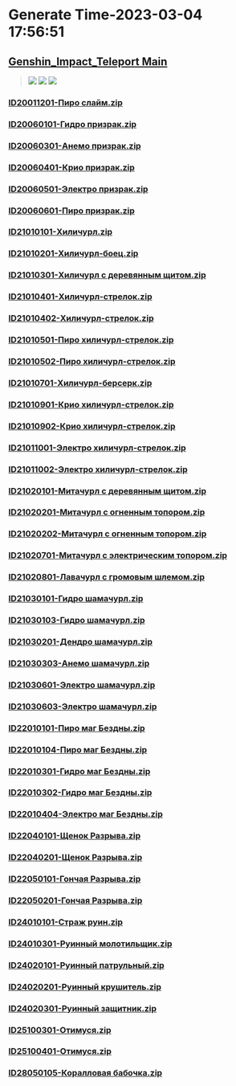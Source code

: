 # Generate Time-2023-03-04 17:56:51

## [Genshin_Impact_Teleport Main](https://github.com/Sam5440/Genshin_Impact_Teleport)

>![](https://komarev.com/ghpvc/?username=done439)
>![](https://komarev.com/ghpvc/?username=done438)
>![](https://komarev.com/ghpvc/?username=done437)

### [ID20011201-Пиро слайм.zip](https://raw.githubusercontent.com/Sam5440/Genshin_Impact_Teleport/download/AutoGeneratePoint/Points%28Raw%29%5Bcn-en-ru%5D/ru-ru/Monster_And_Animal/ID7-%D0%9F%D0%BE%D0%B4%D0%BD%D0%BE%D1%88%D0%B5%D0%BD%D0%B8%D0%B5%20%D0%B2%D1%80%D0%B0%D1%82%20%D1%82%D1%80%D1%91%D1%85%20%D0%BC%D0%B8%D1%80%D0%BE%D0%B2/ID20011201-%D0%9F%D0%B8%D1%80%D0%BE%20%D1%81%D0%BB%D0%B0%D0%B9%D0%BC.zip)

### [ID20060101-Гидро призрак.zip](https://raw.githubusercontent.com/Sam5440/Genshin_Impact_Teleport/download/AutoGeneratePoint/Points%28Raw%29%5Bcn-en-ru%5D/ru-ru/Monster_And_Animal/ID7-%D0%9F%D0%BE%D0%B4%D0%BD%D0%BE%D1%88%D0%B5%D0%BD%D0%B8%D0%B5%20%D0%B2%D1%80%D0%B0%D1%82%20%D1%82%D1%80%D1%91%D1%85%20%D0%BC%D0%B8%D1%80%D0%BE%D0%B2/ID20060101-%D0%93%D0%B8%D0%B4%D1%80%D0%BE%20%D0%BF%D1%80%D0%B8%D0%B7%D1%80%D0%B0%D0%BA.zip)

### [ID20060301-Анемо призрак.zip](https://raw.githubusercontent.com/Sam5440/Genshin_Impact_Teleport/download/AutoGeneratePoint/Points%28Raw%29%5Bcn-en-ru%5D/ru-ru/Monster_And_Animal/ID7-%D0%9F%D0%BE%D0%B4%D0%BD%D0%BE%D1%88%D0%B5%D0%BD%D0%B8%D0%B5%20%D0%B2%D1%80%D0%B0%D1%82%20%D1%82%D1%80%D1%91%D1%85%20%D0%BC%D0%B8%D1%80%D0%BE%D0%B2/ID20060301-%D0%90%D0%BD%D0%B5%D0%BC%D0%BE%20%D0%BF%D1%80%D0%B8%D0%B7%D1%80%D0%B0%D0%BA.zip)

### [ID20060401-Крио призрак.zip](https://raw.githubusercontent.com/Sam5440/Genshin_Impact_Teleport/download/AutoGeneratePoint/Points%28Raw%29%5Bcn-en-ru%5D/ru-ru/Monster_And_Animal/ID7-%D0%9F%D0%BE%D0%B4%D0%BD%D0%BE%D1%88%D0%B5%D0%BD%D0%B8%D0%B5%20%D0%B2%D1%80%D0%B0%D1%82%20%D1%82%D1%80%D1%91%D1%85%20%D0%BC%D0%B8%D1%80%D0%BE%D0%B2/ID20060401-%D0%9A%D1%80%D0%B8%D0%BE%20%D0%BF%D1%80%D0%B8%D0%B7%D1%80%D0%B0%D0%BA.zip)

### [ID20060501-Электро призрак.zip](https://raw.githubusercontent.com/Sam5440/Genshin_Impact_Teleport/download/AutoGeneratePoint/Points%28Raw%29%5Bcn-en-ru%5D/ru-ru/Monster_And_Animal/ID7-%D0%9F%D0%BE%D0%B4%D0%BD%D0%BE%D1%88%D0%B5%D0%BD%D0%B8%D0%B5%20%D0%B2%D1%80%D0%B0%D1%82%20%D1%82%D1%80%D1%91%D1%85%20%D0%BC%D0%B8%D1%80%D0%BE%D0%B2/ID20060501-%D0%AD%D0%BB%D0%B5%D0%BA%D1%82%D1%80%D0%BE%20%D0%BF%D1%80%D0%B8%D0%B7%D1%80%D0%B0%D0%BA.zip)

### [ID20060601-Пиро призрак.zip](https://raw.githubusercontent.com/Sam5440/Genshin_Impact_Teleport/download/AutoGeneratePoint/Points%28Raw%29%5Bcn-en-ru%5D/ru-ru/Monster_And_Animal/ID7-%D0%9F%D0%BE%D0%B4%D0%BD%D0%BE%D1%88%D0%B5%D0%BD%D0%B8%D0%B5%20%D0%B2%D1%80%D0%B0%D1%82%20%D1%82%D1%80%D1%91%D1%85%20%D0%BC%D0%B8%D1%80%D0%BE%D0%B2/ID20060601-%D0%9F%D0%B8%D1%80%D0%BE%20%D0%BF%D1%80%D0%B8%D0%B7%D1%80%D0%B0%D0%BA.zip)

### [ID21010101-Хиличурл.zip](https://raw.githubusercontent.com/Sam5440/Genshin_Impact_Teleport/download/AutoGeneratePoint/Points%28Raw%29%5Bcn-en-ru%5D/ru-ru/Monster_And_Animal/ID7-%D0%9F%D0%BE%D0%B4%D0%BD%D0%BE%D1%88%D0%B5%D0%BD%D0%B8%D0%B5%20%D0%B2%D1%80%D0%B0%D1%82%20%D1%82%D1%80%D1%91%D1%85%20%D0%BC%D0%B8%D1%80%D0%BE%D0%B2/ID21010101-%D0%A5%D0%B8%D0%BB%D0%B8%D1%87%D1%83%D1%80%D0%BB.zip)

### [ID21010201-Хиличурл-боец.zip](https://raw.githubusercontent.com/Sam5440/Genshin_Impact_Teleport/download/AutoGeneratePoint/Points%28Raw%29%5Bcn-en-ru%5D/ru-ru/Monster_And_Animal/ID7-%D0%9F%D0%BE%D0%B4%D0%BD%D0%BE%D1%88%D0%B5%D0%BD%D0%B8%D0%B5%20%D0%B2%D1%80%D0%B0%D1%82%20%D1%82%D1%80%D1%91%D1%85%20%D0%BC%D0%B8%D1%80%D0%BE%D0%B2/ID21010201-%D0%A5%D0%B8%D0%BB%D0%B8%D1%87%D1%83%D1%80%D0%BB-%D0%B1%D0%BE%D0%B5%D1%86.zip)

### [ID21010301-Хиличурл с деревянным щитом.zip](https://raw.githubusercontent.com/Sam5440/Genshin_Impact_Teleport/download/AutoGeneratePoint/Points%28Raw%29%5Bcn-en-ru%5D/ru-ru/Monster_And_Animal/ID7-%D0%9F%D0%BE%D0%B4%D0%BD%D0%BE%D1%88%D0%B5%D0%BD%D0%B8%D0%B5%20%D0%B2%D1%80%D0%B0%D1%82%20%D1%82%D1%80%D1%91%D1%85%20%D0%BC%D0%B8%D1%80%D0%BE%D0%B2/ID21010301-%D0%A5%D0%B8%D0%BB%D0%B8%D1%87%D1%83%D1%80%D0%BB%20%D1%81%20%D0%B4%D0%B5%D1%80%D0%B5%D0%B2%D1%8F%D0%BD%D0%BD%D1%8B%D0%BC%20%D1%89%D0%B8%D1%82%D0%BE%D0%BC.zip)

### [ID21010401-Хиличурл-стрелок.zip](https://raw.githubusercontent.com/Sam5440/Genshin_Impact_Teleport/download/AutoGeneratePoint/Points%28Raw%29%5Bcn-en-ru%5D/ru-ru/Monster_And_Animal/ID7-%D0%9F%D0%BE%D0%B4%D0%BD%D0%BE%D1%88%D0%B5%D0%BD%D0%B8%D0%B5%20%D0%B2%D1%80%D0%B0%D1%82%20%D1%82%D1%80%D1%91%D1%85%20%D0%BC%D0%B8%D1%80%D0%BE%D0%B2/ID21010401-%D0%A5%D0%B8%D0%BB%D0%B8%D1%87%D1%83%D1%80%D0%BB-%D1%81%D1%82%D1%80%D0%B5%D0%BB%D0%BE%D0%BA.zip)

### [ID21010402-Хиличурл-стрелок.zip](https://raw.githubusercontent.com/Sam5440/Genshin_Impact_Teleport/download/AutoGeneratePoint/Points%28Raw%29%5Bcn-en-ru%5D/ru-ru/Monster_And_Animal/ID7-%D0%9F%D0%BE%D0%B4%D0%BD%D0%BE%D1%88%D0%B5%D0%BD%D0%B8%D0%B5%20%D0%B2%D1%80%D0%B0%D1%82%20%D1%82%D1%80%D1%91%D1%85%20%D0%BC%D0%B8%D1%80%D0%BE%D0%B2/ID21010402-%D0%A5%D0%B8%D0%BB%D0%B8%D1%87%D1%83%D1%80%D0%BB-%D1%81%D1%82%D1%80%D0%B5%D0%BB%D0%BE%D0%BA.zip)

### [ID21010501-Пиро хиличурл-стрелок.zip](https://raw.githubusercontent.com/Sam5440/Genshin_Impact_Teleport/download/AutoGeneratePoint/Points%28Raw%29%5Bcn-en-ru%5D/ru-ru/Monster_And_Animal/ID7-%D0%9F%D0%BE%D0%B4%D0%BD%D0%BE%D1%88%D0%B5%D0%BD%D0%B8%D0%B5%20%D0%B2%D1%80%D0%B0%D1%82%20%D1%82%D1%80%D1%91%D1%85%20%D0%BC%D0%B8%D1%80%D0%BE%D0%B2/ID21010501-%D0%9F%D0%B8%D1%80%D0%BE%20%D1%85%D0%B8%D0%BB%D0%B8%D1%87%D1%83%D1%80%D0%BB-%D1%81%D1%82%D1%80%D0%B5%D0%BB%D0%BE%D0%BA.zip)

### [ID21010502-Пиро хиличурл-стрелок.zip](https://raw.githubusercontent.com/Sam5440/Genshin_Impact_Teleport/download/AutoGeneratePoint/Points%28Raw%29%5Bcn-en-ru%5D/ru-ru/Monster_And_Animal/ID7-%D0%9F%D0%BE%D0%B4%D0%BD%D0%BE%D1%88%D0%B5%D0%BD%D0%B8%D0%B5%20%D0%B2%D1%80%D0%B0%D1%82%20%D1%82%D1%80%D1%91%D1%85%20%D0%BC%D0%B8%D1%80%D0%BE%D0%B2/ID21010502-%D0%9F%D0%B8%D1%80%D0%BE%20%D1%85%D0%B8%D0%BB%D0%B8%D1%87%D1%83%D1%80%D0%BB-%D1%81%D1%82%D1%80%D0%B5%D0%BB%D0%BE%D0%BA.zip)

### [ID21010701-Хиличурл-берсерк.zip](https://raw.githubusercontent.com/Sam5440/Genshin_Impact_Teleport/download/AutoGeneratePoint/Points%28Raw%29%5Bcn-en-ru%5D/ru-ru/Monster_And_Animal/ID7-%D0%9F%D0%BE%D0%B4%D0%BD%D0%BE%D1%88%D0%B5%D0%BD%D0%B8%D0%B5%20%D0%B2%D1%80%D0%B0%D1%82%20%D1%82%D1%80%D1%91%D1%85%20%D0%BC%D0%B8%D1%80%D0%BE%D0%B2/ID21010701-%D0%A5%D0%B8%D0%BB%D0%B8%D1%87%D1%83%D1%80%D0%BB-%D0%B1%D0%B5%D1%80%D1%81%D0%B5%D1%80%D0%BA.zip)

### [ID21010901-Крио хиличурл-стрелок.zip](https://raw.githubusercontent.com/Sam5440/Genshin_Impact_Teleport/download/AutoGeneratePoint/Points%28Raw%29%5Bcn-en-ru%5D/ru-ru/Monster_And_Animal/ID7-%D0%9F%D0%BE%D0%B4%D0%BD%D0%BE%D1%88%D0%B5%D0%BD%D0%B8%D0%B5%20%D0%B2%D1%80%D0%B0%D1%82%20%D1%82%D1%80%D1%91%D1%85%20%D0%BC%D0%B8%D1%80%D0%BE%D0%B2/ID21010901-%D0%9A%D1%80%D0%B8%D0%BE%20%D1%85%D0%B8%D0%BB%D0%B8%D1%87%D1%83%D1%80%D0%BB-%D1%81%D1%82%D1%80%D0%B5%D0%BB%D0%BE%D0%BA.zip)

### [ID21010902-Крио хиличурл-стрелок.zip](https://raw.githubusercontent.com/Sam5440/Genshin_Impact_Teleport/download/AutoGeneratePoint/Points%28Raw%29%5Bcn-en-ru%5D/ru-ru/Monster_And_Animal/ID7-%D0%9F%D0%BE%D0%B4%D0%BD%D0%BE%D1%88%D0%B5%D0%BD%D0%B8%D0%B5%20%D0%B2%D1%80%D0%B0%D1%82%20%D1%82%D1%80%D1%91%D1%85%20%D0%BC%D0%B8%D1%80%D0%BE%D0%B2/ID21010902-%D0%9A%D1%80%D0%B8%D0%BE%20%D1%85%D0%B8%D0%BB%D0%B8%D1%87%D1%83%D1%80%D0%BB-%D1%81%D1%82%D1%80%D0%B5%D0%BB%D0%BE%D0%BA.zip)

### [ID21011001-Электро хиличурл-стрелок.zip](https://raw.githubusercontent.com/Sam5440/Genshin_Impact_Teleport/download/AutoGeneratePoint/Points%28Raw%29%5Bcn-en-ru%5D/ru-ru/Monster_And_Animal/ID7-%D0%9F%D0%BE%D0%B4%D0%BD%D0%BE%D1%88%D0%B5%D0%BD%D0%B8%D0%B5%20%D0%B2%D1%80%D0%B0%D1%82%20%D1%82%D1%80%D1%91%D1%85%20%D0%BC%D0%B8%D1%80%D0%BE%D0%B2/ID21011001-%D0%AD%D0%BB%D0%B5%D0%BA%D1%82%D1%80%D0%BE%20%D1%85%D0%B8%D0%BB%D0%B8%D1%87%D1%83%D1%80%D0%BB-%D1%81%D1%82%D1%80%D0%B5%D0%BB%D0%BE%D0%BA.zip)

### [ID21011002-Электро хиличурл-стрелок.zip](https://raw.githubusercontent.com/Sam5440/Genshin_Impact_Teleport/download/AutoGeneratePoint/Points%28Raw%29%5Bcn-en-ru%5D/ru-ru/Monster_And_Animal/ID7-%D0%9F%D0%BE%D0%B4%D0%BD%D0%BE%D1%88%D0%B5%D0%BD%D0%B8%D0%B5%20%D0%B2%D1%80%D0%B0%D1%82%20%D1%82%D1%80%D1%91%D1%85%20%D0%BC%D0%B8%D1%80%D0%BE%D0%B2/ID21011002-%D0%AD%D0%BB%D0%B5%D0%BA%D1%82%D1%80%D0%BE%20%D1%85%D0%B8%D0%BB%D0%B8%D1%87%D1%83%D1%80%D0%BB-%D1%81%D1%82%D1%80%D0%B5%D0%BB%D0%BE%D0%BA.zip)

### [ID21020101-Митачурл с деревянным щитом.zip](https://raw.githubusercontent.com/Sam5440/Genshin_Impact_Teleport/download/AutoGeneratePoint/Points%28Raw%29%5Bcn-en-ru%5D/ru-ru/Monster_And_Animal/ID7-%D0%9F%D0%BE%D0%B4%D0%BD%D0%BE%D1%88%D0%B5%D0%BD%D0%B8%D0%B5%20%D0%B2%D1%80%D0%B0%D1%82%20%D1%82%D1%80%D1%91%D1%85%20%D0%BC%D0%B8%D1%80%D0%BE%D0%B2/ID21020101-%D0%9C%D0%B8%D1%82%D0%B0%D1%87%D1%83%D1%80%D0%BB%20%D1%81%20%D0%B4%D0%B5%D1%80%D0%B5%D0%B2%D1%8F%D0%BD%D0%BD%D1%8B%D0%BC%20%D1%89%D0%B8%D1%82%D0%BE%D0%BC.zip)

### [ID21020201-Митачурл с огненным топором.zip](https://raw.githubusercontent.com/Sam5440/Genshin_Impact_Teleport/download/AutoGeneratePoint/Points%28Raw%29%5Bcn-en-ru%5D/ru-ru/Monster_And_Animal/ID7-%D0%9F%D0%BE%D0%B4%D0%BD%D0%BE%D1%88%D0%B5%D0%BD%D0%B8%D0%B5%20%D0%B2%D1%80%D0%B0%D1%82%20%D1%82%D1%80%D1%91%D1%85%20%D0%BC%D0%B8%D1%80%D0%BE%D0%B2/ID21020201-%D0%9C%D0%B8%D1%82%D0%B0%D1%87%D1%83%D1%80%D0%BB%20%D1%81%20%D0%BE%D0%B3%D0%BD%D0%B5%D0%BD%D0%BD%D1%8B%D0%BC%20%D1%82%D0%BE%D0%BF%D0%BE%D1%80%D0%BE%D0%BC.zip)

### [ID21020202-Митачурл с огненным топором.zip](https://raw.githubusercontent.com/Sam5440/Genshin_Impact_Teleport/download/AutoGeneratePoint/Points%28Raw%29%5Bcn-en-ru%5D/ru-ru/Monster_And_Animal/ID7-%D0%9F%D0%BE%D0%B4%D0%BD%D0%BE%D1%88%D0%B5%D0%BD%D0%B8%D0%B5%20%D0%B2%D1%80%D0%B0%D1%82%20%D1%82%D1%80%D1%91%D1%85%20%D0%BC%D0%B8%D1%80%D0%BE%D0%B2/ID21020202-%D0%9C%D0%B8%D1%82%D0%B0%D1%87%D1%83%D1%80%D0%BB%20%D1%81%20%D0%BE%D0%B3%D0%BD%D0%B5%D0%BD%D0%BD%D1%8B%D0%BC%20%D1%82%D0%BE%D0%BF%D0%BE%D1%80%D0%BE%D0%BC.zip)

### [ID21020701-Митачурл с электрическим топором.zip](https://raw.githubusercontent.com/Sam5440/Genshin_Impact_Teleport/download/AutoGeneratePoint/Points%28Raw%29%5Bcn-en-ru%5D/ru-ru/Monster_And_Animal/ID7-%D0%9F%D0%BE%D0%B4%D0%BD%D0%BE%D1%88%D0%B5%D0%BD%D0%B8%D0%B5%20%D0%B2%D1%80%D0%B0%D1%82%20%D1%82%D1%80%D1%91%D1%85%20%D0%BC%D0%B8%D1%80%D0%BE%D0%B2/ID21020701-%D0%9C%D0%B8%D1%82%D0%B0%D1%87%D1%83%D1%80%D0%BB%20%D1%81%20%D1%8D%D0%BB%D0%B5%D0%BA%D1%82%D1%80%D0%B8%D1%87%D0%B5%D1%81%D0%BA%D0%B8%D0%BC%20%D1%82%D0%BE%D0%BF%D0%BE%D1%80%D0%BE%D0%BC.zip)

### [ID21020801-Лавачурл с громовым шлемом.zip](https://raw.githubusercontent.com/Sam5440/Genshin_Impact_Teleport/download/AutoGeneratePoint/Points%28Raw%29%5Bcn-en-ru%5D/ru-ru/Monster_And_Animal/ID7-%D0%9F%D0%BE%D0%B4%D0%BD%D0%BE%D1%88%D0%B5%D0%BD%D0%B8%D0%B5%20%D0%B2%D1%80%D0%B0%D1%82%20%D1%82%D1%80%D1%91%D1%85%20%D0%BC%D0%B8%D1%80%D0%BE%D0%B2/ID21020801-%D0%9B%D0%B0%D0%B2%D0%B0%D1%87%D1%83%D1%80%D0%BB%20%D1%81%20%D0%B3%D1%80%D0%BE%D0%BC%D0%BE%D0%B2%D1%8B%D0%BC%20%D1%88%D0%BB%D0%B5%D0%BC%D0%BE%D0%BC.zip)

### [ID21030101-Гидро шамачурл.zip](https://raw.githubusercontent.com/Sam5440/Genshin_Impact_Teleport/download/AutoGeneratePoint/Points%28Raw%29%5Bcn-en-ru%5D/ru-ru/Monster_And_Animal/ID7-%D0%9F%D0%BE%D0%B4%D0%BD%D0%BE%D1%88%D0%B5%D0%BD%D0%B8%D0%B5%20%D0%B2%D1%80%D0%B0%D1%82%20%D1%82%D1%80%D1%91%D1%85%20%D0%BC%D0%B8%D1%80%D0%BE%D0%B2/ID21030101-%D0%93%D0%B8%D0%B4%D1%80%D0%BE%20%D1%88%D0%B0%D0%BC%D0%B0%D1%87%D1%83%D1%80%D0%BB.zip)

### [ID21030103-Гидро шамачурл.zip](https://raw.githubusercontent.com/Sam5440/Genshin_Impact_Teleport/download/AutoGeneratePoint/Points%28Raw%29%5Bcn-en-ru%5D/ru-ru/Monster_And_Animal/ID7-%D0%9F%D0%BE%D0%B4%D0%BD%D0%BE%D1%88%D0%B5%D0%BD%D0%B8%D0%B5%20%D0%B2%D1%80%D0%B0%D1%82%20%D1%82%D1%80%D1%91%D1%85%20%D0%BC%D0%B8%D1%80%D0%BE%D0%B2/ID21030103-%D0%93%D0%B8%D0%B4%D1%80%D0%BE%20%D1%88%D0%B0%D0%BC%D0%B0%D1%87%D1%83%D1%80%D0%BB.zip)

### [ID21030201-Дендро шамачурл.zip](https://raw.githubusercontent.com/Sam5440/Genshin_Impact_Teleport/download/AutoGeneratePoint/Points%28Raw%29%5Bcn-en-ru%5D/ru-ru/Monster_And_Animal/ID7-%D0%9F%D0%BE%D0%B4%D0%BD%D0%BE%D1%88%D0%B5%D0%BD%D0%B8%D0%B5%20%D0%B2%D1%80%D0%B0%D1%82%20%D1%82%D1%80%D1%91%D1%85%20%D0%BC%D0%B8%D1%80%D0%BE%D0%B2/ID21030201-%D0%94%D0%B5%D0%BD%D0%B4%D1%80%D0%BE%20%D1%88%D0%B0%D0%BC%D0%B0%D1%87%D1%83%D1%80%D0%BB.zip)

### [ID21030303-Анемо шамачурл.zip](https://raw.githubusercontent.com/Sam5440/Genshin_Impact_Teleport/download/AutoGeneratePoint/Points%28Raw%29%5Bcn-en-ru%5D/ru-ru/Monster_And_Animal/ID7-%D0%9F%D0%BE%D0%B4%D0%BD%D0%BE%D1%88%D0%B5%D0%BD%D0%B8%D0%B5%20%D0%B2%D1%80%D0%B0%D1%82%20%D1%82%D1%80%D1%91%D1%85%20%D0%BC%D0%B8%D1%80%D0%BE%D0%B2/ID21030303-%D0%90%D0%BD%D0%B5%D0%BC%D0%BE%20%D1%88%D0%B0%D0%BC%D0%B0%D1%87%D1%83%D1%80%D0%BB.zip)

### [ID21030601-Электро шамачурл.zip](https://raw.githubusercontent.com/Sam5440/Genshin_Impact_Teleport/download/AutoGeneratePoint/Points%28Raw%29%5Bcn-en-ru%5D/ru-ru/Monster_And_Animal/ID7-%D0%9F%D0%BE%D0%B4%D0%BD%D0%BE%D1%88%D0%B5%D0%BD%D0%B8%D0%B5%20%D0%B2%D1%80%D0%B0%D1%82%20%D1%82%D1%80%D1%91%D1%85%20%D0%BC%D0%B8%D1%80%D0%BE%D0%B2/ID21030601-%D0%AD%D0%BB%D0%B5%D0%BA%D1%82%D1%80%D0%BE%20%D1%88%D0%B0%D0%BC%D0%B0%D1%87%D1%83%D1%80%D0%BB.zip)

### [ID21030603-Электро шамачурл.zip](https://raw.githubusercontent.com/Sam5440/Genshin_Impact_Teleport/download/AutoGeneratePoint/Points%28Raw%29%5Bcn-en-ru%5D/ru-ru/Monster_And_Animal/ID7-%D0%9F%D0%BE%D0%B4%D0%BD%D0%BE%D1%88%D0%B5%D0%BD%D0%B8%D0%B5%20%D0%B2%D1%80%D0%B0%D1%82%20%D1%82%D1%80%D1%91%D1%85%20%D0%BC%D0%B8%D1%80%D0%BE%D0%B2/ID21030603-%D0%AD%D0%BB%D0%B5%D0%BA%D1%82%D1%80%D0%BE%20%D1%88%D0%B0%D0%BC%D0%B0%D1%87%D1%83%D1%80%D0%BB.zip)

### [ID22010101-Пиро маг Бездны.zip](https://raw.githubusercontent.com/Sam5440/Genshin_Impact_Teleport/download/AutoGeneratePoint/Points%28Raw%29%5Bcn-en-ru%5D/ru-ru/Monster_And_Animal/ID7-%D0%9F%D0%BE%D0%B4%D0%BD%D0%BE%D1%88%D0%B5%D0%BD%D0%B8%D0%B5%20%D0%B2%D1%80%D0%B0%D1%82%20%D1%82%D1%80%D1%91%D1%85%20%D0%BC%D0%B8%D1%80%D0%BE%D0%B2/ID22010101-%D0%9F%D0%B8%D1%80%D0%BE%20%D0%BC%D0%B0%D0%B3%20%D0%91%D0%B5%D0%B7%D0%B4%D0%BD%D1%8B.zip)

### [ID22010104-Пиро маг Бездны.zip](https://raw.githubusercontent.com/Sam5440/Genshin_Impact_Teleport/download/AutoGeneratePoint/Points%28Raw%29%5Bcn-en-ru%5D/ru-ru/Monster_And_Animal/ID7-%D0%9F%D0%BE%D0%B4%D0%BD%D0%BE%D1%88%D0%B5%D0%BD%D0%B8%D0%B5%20%D0%B2%D1%80%D0%B0%D1%82%20%D1%82%D1%80%D1%91%D1%85%20%D0%BC%D0%B8%D1%80%D0%BE%D0%B2/ID22010104-%D0%9F%D0%B8%D1%80%D0%BE%20%D0%BC%D0%B0%D0%B3%20%D0%91%D0%B5%D0%B7%D0%B4%D0%BD%D1%8B.zip)

### [ID22010301-Гидро маг Бездны.zip](https://raw.githubusercontent.com/Sam5440/Genshin_Impact_Teleport/download/AutoGeneratePoint/Points%28Raw%29%5Bcn-en-ru%5D/ru-ru/Monster_And_Animal/ID7-%D0%9F%D0%BE%D0%B4%D0%BD%D0%BE%D1%88%D0%B5%D0%BD%D0%B8%D0%B5%20%D0%B2%D1%80%D0%B0%D1%82%20%D1%82%D1%80%D1%91%D1%85%20%D0%BC%D0%B8%D1%80%D0%BE%D0%B2/ID22010301-%D0%93%D0%B8%D0%B4%D1%80%D0%BE%20%D0%BC%D0%B0%D0%B3%20%D0%91%D0%B5%D0%B7%D0%B4%D0%BD%D1%8B.zip)

### [ID22010302-Гидро маг Бездны.zip](https://raw.githubusercontent.com/Sam5440/Genshin_Impact_Teleport/download/AutoGeneratePoint/Points%28Raw%29%5Bcn-en-ru%5D/ru-ru/Monster_And_Animal/ID7-%D0%9F%D0%BE%D0%B4%D0%BD%D0%BE%D1%88%D0%B5%D0%BD%D0%B8%D0%B5%20%D0%B2%D1%80%D0%B0%D1%82%20%D1%82%D1%80%D1%91%D1%85%20%D0%BC%D0%B8%D1%80%D0%BE%D0%B2/ID22010302-%D0%93%D0%B8%D0%B4%D1%80%D0%BE%20%D0%BC%D0%B0%D0%B3%20%D0%91%D0%B5%D0%B7%D0%B4%D0%BD%D1%8B.zip)

### [ID22010404-Электро маг Бездны.zip](https://raw.githubusercontent.com/Sam5440/Genshin_Impact_Teleport/download/AutoGeneratePoint/Points%28Raw%29%5Bcn-en-ru%5D/ru-ru/Monster_And_Animal/ID7-%D0%9F%D0%BE%D0%B4%D0%BD%D0%BE%D1%88%D0%B5%D0%BD%D0%B8%D0%B5%20%D0%B2%D1%80%D0%B0%D1%82%20%D1%82%D1%80%D1%91%D1%85%20%D0%BC%D0%B8%D1%80%D0%BE%D0%B2/ID22010404-%D0%AD%D0%BB%D0%B5%D0%BA%D1%82%D1%80%D0%BE%20%D0%BC%D0%B0%D0%B3%20%D0%91%D0%B5%D0%B7%D0%B4%D0%BD%D1%8B.zip)

### [ID22040101-Щенок Разрыва.zip](https://raw.githubusercontent.com/Sam5440/Genshin_Impact_Teleport/download/AutoGeneratePoint/Points%28Raw%29%5Bcn-en-ru%5D/ru-ru/Monster_And_Animal/ID7-%D0%9F%D0%BE%D0%B4%D0%BD%D0%BE%D1%88%D0%B5%D0%BD%D0%B8%D0%B5%20%D0%B2%D1%80%D0%B0%D1%82%20%D1%82%D1%80%D1%91%D1%85%20%D0%BC%D0%B8%D1%80%D0%BE%D0%B2/ID22040101-%D0%A9%D0%B5%D0%BD%D0%BE%D0%BA%20%D0%A0%D0%B0%D0%B7%D1%80%D1%8B%D0%B2%D0%B0.zip)

### [ID22040201-Щенок Разрыва.zip](https://raw.githubusercontent.com/Sam5440/Genshin_Impact_Teleport/download/AutoGeneratePoint/Points%28Raw%29%5Bcn-en-ru%5D/ru-ru/Monster_And_Animal/ID7-%D0%9F%D0%BE%D0%B4%D0%BD%D0%BE%D1%88%D0%B5%D0%BD%D0%B8%D0%B5%20%D0%B2%D1%80%D0%B0%D1%82%20%D1%82%D1%80%D1%91%D1%85%20%D0%BC%D0%B8%D1%80%D0%BE%D0%B2/ID22040201-%D0%A9%D0%B5%D0%BD%D0%BE%D0%BA%20%D0%A0%D0%B0%D0%B7%D1%80%D1%8B%D0%B2%D0%B0.zip)

### [ID22050101-Гончая Разрыва.zip](https://raw.githubusercontent.com/Sam5440/Genshin_Impact_Teleport/download/AutoGeneratePoint/Points%28Raw%29%5Bcn-en-ru%5D/ru-ru/Monster_And_Animal/ID7-%D0%9F%D0%BE%D0%B4%D0%BD%D0%BE%D1%88%D0%B5%D0%BD%D0%B8%D0%B5%20%D0%B2%D1%80%D0%B0%D1%82%20%D1%82%D1%80%D1%91%D1%85%20%D0%BC%D0%B8%D1%80%D0%BE%D0%B2/ID22050101-%D0%93%D0%BE%D0%BD%D1%87%D0%B0%D1%8F%20%D0%A0%D0%B0%D0%B7%D1%80%D1%8B%D0%B2%D0%B0.zip)

### [ID22050201-Гончая Разрыва.zip](https://raw.githubusercontent.com/Sam5440/Genshin_Impact_Teleport/download/AutoGeneratePoint/Points%28Raw%29%5Bcn-en-ru%5D/ru-ru/Monster_And_Animal/ID7-%D0%9F%D0%BE%D0%B4%D0%BD%D0%BE%D1%88%D0%B5%D0%BD%D0%B8%D0%B5%20%D0%B2%D1%80%D0%B0%D1%82%20%D1%82%D1%80%D1%91%D1%85%20%D0%BC%D0%B8%D1%80%D0%BE%D0%B2/ID22050201-%D0%93%D0%BE%D0%BD%D1%87%D0%B0%D1%8F%20%D0%A0%D0%B0%D0%B7%D1%80%D1%8B%D0%B2%D0%B0.zip)

### [ID24010101-Страж руин.zip](https://raw.githubusercontent.com/Sam5440/Genshin_Impact_Teleport/download/AutoGeneratePoint/Points%28Raw%29%5Bcn-en-ru%5D/ru-ru/Monster_And_Animal/ID7-%D0%9F%D0%BE%D0%B4%D0%BD%D0%BE%D1%88%D0%B5%D0%BD%D0%B8%D0%B5%20%D0%B2%D1%80%D0%B0%D1%82%20%D1%82%D1%80%D1%91%D1%85%20%D0%BC%D0%B8%D1%80%D0%BE%D0%B2/ID24010101-%D0%A1%D1%82%D1%80%D0%B0%D0%B6%20%D1%80%D1%83%D0%B8%D0%BD.zip)

### [ID24010301-Руинный молотильщик.zip](https://raw.githubusercontent.com/Sam5440/Genshin_Impact_Teleport/download/AutoGeneratePoint/Points%28Raw%29%5Bcn-en-ru%5D/ru-ru/Monster_And_Animal/ID7-%D0%9F%D0%BE%D0%B4%D0%BD%D0%BE%D1%88%D0%B5%D0%BD%D0%B8%D0%B5%20%D0%B2%D1%80%D0%B0%D1%82%20%D1%82%D1%80%D1%91%D1%85%20%D0%BC%D0%B8%D1%80%D0%BE%D0%B2/ID24010301-%D0%A0%D1%83%D0%B8%D0%BD%D0%BD%D1%8B%D0%B9%20%D0%BC%D0%BE%D0%BB%D0%BE%D1%82%D0%B8%D0%BB%D1%8C%D1%89%D0%B8%D0%BA.zip)

### [ID24020101-Руинный патрульный.zip](https://raw.githubusercontent.com/Sam5440/Genshin_Impact_Teleport/download/AutoGeneratePoint/Points%28Raw%29%5Bcn-en-ru%5D/ru-ru/Monster_And_Animal/ID7-%D0%9F%D0%BE%D0%B4%D0%BD%D0%BE%D1%88%D0%B5%D0%BD%D0%B8%D0%B5%20%D0%B2%D1%80%D0%B0%D1%82%20%D1%82%D1%80%D1%91%D1%85%20%D0%BC%D0%B8%D1%80%D0%BE%D0%B2/ID24020101-%D0%A0%D1%83%D0%B8%D0%BD%D0%BD%D1%8B%D0%B9%20%D0%BF%D0%B0%D1%82%D1%80%D1%83%D0%BB%D1%8C%D0%BD%D1%8B%D0%B9.zip)

### [ID24020201-Руинный крушитель.zip](https://raw.githubusercontent.com/Sam5440/Genshin_Impact_Teleport/download/AutoGeneratePoint/Points%28Raw%29%5Bcn-en-ru%5D/ru-ru/Monster_And_Animal/ID7-%D0%9F%D0%BE%D0%B4%D0%BD%D0%BE%D1%88%D0%B5%D0%BD%D0%B8%D0%B5%20%D0%B2%D1%80%D0%B0%D1%82%20%D1%82%D1%80%D1%91%D1%85%20%D0%BC%D0%B8%D1%80%D0%BE%D0%B2/ID24020201-%D0%A0%D1%83%D0%B8%D0%BD%D0%BD%D1%8B%D0%B9%20%D0%BA%D1%80%D1%83%D1%88%D0%B8%D1%82%D0%B5%D0%BB%D1%8C.zip)

### [ID24020301-Руинный защитник.zip](https://raw.githubusercontent.com/Sam5440/Genshin_Impact_Teleport/download/AutoGeneratePoint/Points%28Raw%29%5Bcn-en-ru%5D/ru-ru/Monster_And_Animal/ID7-%D0%9F%D0%BE%D0%B4%D0%BD%D0%BE%D1%88%D0%B5%D0%BD%D0%B8%D0%B5%20%D0%B2%D1%80%D0%B0%D1%82%20%D1%82%D1%80%D1%91%D1%85%20%D0%BC%D0%B8%D1%80%D0%BE%D0%B2/ID24020301-%D0%A0%D1%83%D0%B8%D0%BD%D0%BD%D1%8B%D0%B9%20%D0%B7%D0%B0%D1%89%D0%B8%D1%82%D0%BD%D0%B8%D0%BA.zip)

### [ID25100301-Отимуся.zip](https://raw.githubusercontent.com/Sam5440/Genshin_Impact_Teleport/download/AutoGeneratePoint/Points%28Raw%29%5Bcn-en-ru%5D/ru-ru/Monster_And_Animal/ID7-%D0%9F%D0%BE%D0%B4%D0%BD%D0%BE%D1%88%D0%B5%D0%BD%D0%B8%D0%B5%20%D0%B2%D1%80%D0%B0%D1%82%20%D1%82%D1%80%D1%91%D1%85%20%D0%BC%D0%B8%D1%80%D0%BE%D0%B2/ID25100301-%D0%9E%D1%82%D0%B8%D0%BC%D1%83%D1%81%D1%8F.zip)

### [ID25100401-Отимуся.zip](https://raw.githubusercontent.com/Sam5440/Genshin_Impact_Teleport/download/AutoGeneratePoint/Points%28Raw%29%5Bcn-en-ru%5D/ru-ru/Monster_And_Animal/ID7-%D0%9F%D0%BE%D0%B4%D0%BD%D0%BE%D1%88%D0%B5%D0%BD%D0%B8%D0%B5%20%D0%B2%D1%80%D0%B0%D1%82%20%D1%82%D1%80%D1%91%D1%85%20%D0%BC%D0%B8%D1%80%D0%BE%D0%B2/ID25100401-%D0%9E%D1%82%D0%B8%D0%BC%D1%83%D1%81%D1%8F.zip)

### [ID28050105-Коралловая бабочка.zip](https://raw.githubusercontent.com/Sam5440/Genshin_Impact_Teleport/download/AutoGeneratePoint/Points%28Raw%29%5Bcn-en-ru%5D/ru-ru/Monster_And_Animal/ID7-%D0%9F%D0%BE%D0%B4%D0%BD%D0%BE%D1%88%D0%B5%D0%BD%D0%B8%D0%B5%20%D0%B2%D1%80%D0%B0%D1%82%20%D1%82%D1%80%D1%91%D1%85%20%D0%BC%D0%B8%D1%80%D0%BE%D0%B2/ID28050105-%D0%9A%D0%BE%D1%80%D0%B0%D0%BB%D0%BB%D0%BE%D0%B2%D0%B0%D1%8F%20%D0%B1%D0%B0%D0%B1%D0%BE%D1%87%D0%BA%D0%B0.zip)

